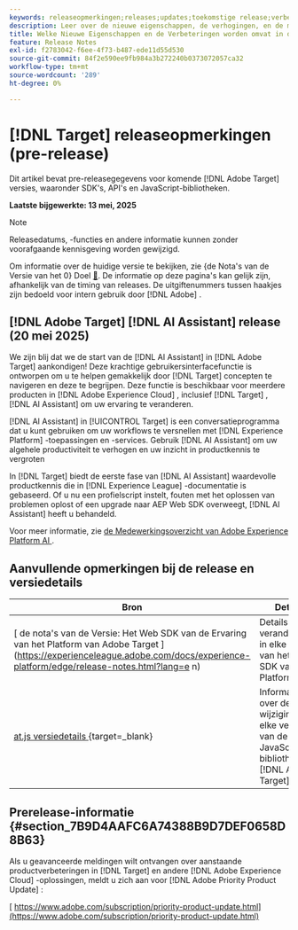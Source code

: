 ```yaml
---
keywords: releaseopmerkingen;releases;updates;toekomstige release;verbeteringen;nieuwe functies;oplossingen;updates;vooruitgave;vroege toegang
description: Leer over de nieuwe eigenschappen, de verhogingen, en de moeilijke situaties inbegrepen in de aanstaande versie van  [!DNL Adobe Target], met inbegrip van SDKs, APIs, en de bibliotheken van JavaScript.
title: Welke Nieuwe Eigenschappen en de Verbeteringen worden omvat in de aanstaande  [!DNL Target]  Versie?
feature: Release Notes
exl-id: f2783042-f6ee-4f73-b487-ede11d55d530
source-git-commit: 84f2e590ee9fb984a3b272240b0373072057ca32
workflow-type: tm+mt
source-wordcount: '289'
ht-degree: 0%

---
```


# [!DNL Target] releaseopmerkingen (pre-release)

Dit artikel bevat pre-releasegegevens voor komende [!DNL Adobe Target] versies, waaronder SDK&#39;s, API&#39;s en JavaScript-bibliotheken.

**Laatste bijgewerkte: 13 mei, 2025**

>[!NOTE]
>
>Releasedatums, -functies en andere informatie kunnen zonder voorafgaande kennisgeving worden gewijzigd.
>
>Om informatie over de huidige versie te bekijken, zie {de Nota&#39;s van de Versie van het 0} Doel [&#128279;](release-notes.md).  De informatie op deze pagina&#39;s kan gelijk zijn, afhankelijk van de timing van releases. De uitgiftenummers tussen haakjes zijn bedoeld voor intern gebruik door [!DNL Adobe] .

## [!DNL Adobe Target] [!DNL AI Assistant] release (20 mei 2025)

We zijn blij dat we de start van de [!DNL AI Assistant] in [!DNL Adobe Target] aankondigen! Deze krachtige gebruikersinterfacefunctie is ontworpen om u te helpen gemakkelijk door [!DNL Target] concepten te navigeren en deze te begrijpen. Deze functie is beschikbaar voor meerdere producten in [!DNL Adobe Experience Cloud] , inclusief [!DNL Target] , [!DNL AI Assistant] om uw ervaring te veranderen.

[!DNL AI Assistant] in [!UICONTROL Target] is een conversatieprogramma dat u kunt gebruiken om uw workflows te versnellen met [!DNL Experience Platform] -toepassingen en -services. Gebruik [!DNL AI Assistant] om uw algehele productiviteit te verhogen en uw inzicht in productkennis te vergroten

In [!DNL Target] biedt de eerste fase van [!DNL AI Assistant] waardevolle productkennis die in [!DNL Experience League] -documentatie is gebaseerd. Of u nu een profielscript instelt, fouten met het oplossen van problemen oplost of een upgrade naar AEP Web SDK overweegt, [!DNL AI Assistant] heeft u behandeld.

Voor meer informatie, zie [ de Medewerkingsoverzicht van Adobe Experience Platform AI ](/help/main/c-intro/ai-assistant.md).

## Aanvullende opmerkingen bij de release en versiedetails

| Bron | Details |
|--- |--- |
| [ de nota&#39;s van de Versie: Het Web SDK van de Ervaring van het Platform van Adobe Target ] (https://experienceleague.adobe.com/docs/experience-platform/edge/release-notes.html?lang=e n) | Details over veranderingen in elke versie van het Web SDK van het Platform. |
| [ at.js versiedetails ](https://experienceleague.adobe.com/docs/target-dev/developer/client-side/at-js-implementation/target-atjs-versions.html){target=_blank} | Informatie over de wijzigingen in elke versie van de JavaScript-bibliotheek [!DNL Adobe Target] at.js. |

## Prerelease-informatie {#section_7B9D4AAFC6A74388B9D7DEF0658D8B63}

Als u geavanceerde meldingen wilt ontvangen over aanstaande productverbeteringen in [!DNL Target] en andere [!DNL Adobe Experience Cloud] -oplossingen, meldt u zich aan voor [!DNL Adobe Priority Product Update] :

[ https://www.adobe.com/subscription/priority-product-update.html](https://www.adobe.com/subscription/priority-product-update.html)
